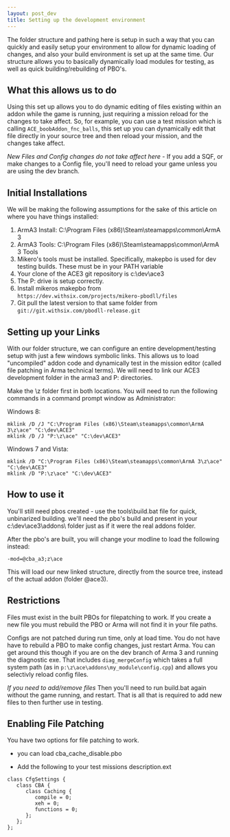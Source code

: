 ```yaml
---
layout: post_dev
title: Setting up the development environment
---
```


The folder structure and pathing here is setup in such a way that you can quickly and easily setup your environment to allow for dynamic loading of changes, and also your build environment is set up at the same time. Our structure allows you to basically dynamically load modules for testing, as well as quick building/rebuilding of PBO's.

## What this allows us to do

Using this set up allows you to do dynamic editing of files existing within an addon while the game is running, just requiring a mission reload for the changes to take affect. So, for example, you can use a test mission which is calling `ACE_boobAddon_fnc_balls`, this set up you can dynamically edit that file directly in your source tree and then reload your mission, and the changes take affect. 

*New Files and Config changes do not take affect here* - If you add a SQF, or make changes to a Config file, you'll need to reload your game unless you are using the dev branch.

## Initial Installations

We will be making the following assumptions for the sake of this article on where you have things installed:

  1. ArmA3 Install: C:\Program Files (x86)\Steam\steamapps\common\ArmA 3
  2. ArmA3 Tools: C:\Program Files (x86)\Steam\steamapps\common\ArmA 3 Tools
  3. Mikero's tools must be installed. Specifically, makepbo is used for dev testing builds. These must be in your PATH variable
  4. Your clone of the ACE3 git repository is c:\dev\ace3
  5. The P: drive is setup correctly.
  6. Install mikeros makepbo from `https://dev.withsix.com/projects/mikero-pbodll/files`
  7. Git pull the latest version to that same folder from `git://git.withsix.com/pbodll-release.git`

## Setting up your Links

With our folder structure, we can configure an entire development/testing setup with just a few windows symbolic links. This allows us to load "uncompiled" addon code and dynamically test in the mission editor (called file patching in Arma technical terms). We will need to link our ACE3 development folder in the arma3 and P: directories.

Make the \z folder first in both locations.
You will need to run the following commands in a command prompt window as Administrator:

Windows 8:

```
mklink /D /J "C:\Program Files (x86)\Steam\steamapps\common\ArmA 3\z\ace" "C:\dev\ACE3"
mklink /D /J "P:\z\ace" "C:\dev\ACE3"
```

Windows 7 and Vista:

```
mklink /D "C:\Program Files (x86)\Steam\steamapps\common\ArmA 3\z\ace" "C:\dev\ACE3"
mklink /D "P:\z\ace" "C:\dev\ACE3"
```

## How to use it

You'll still need pbos created - use the tools\build.bat file for quick, unbinarized building.  we'll need the pbo's build and present in your c:\dev\ace3\addons\ folder just as if it were the real addons folder.

After the pbo's are built, you will change your modline to load the following instead:

```
-mod=@cba_a3;z\ace
```

This will load our new linked structure, directly from the source tree, instead of the actual addon (folder @ace3). 

## Restrictions

Files must exist in the built PBOs for filepatching to work. If you create a new file you must rebuild the PBO or Arma will not find it in your file paths.

Configs are not patched during run time, only at load time. You do not have have to rebuild a PBO to make config changes, just restart Arma. You can get around this though if you are on the dev branch of Arma 3 and running the diagnostic exe. That includes `diag_mergeConfig` which takes a full system path (as in `p:\z\ace\addons\my_module\config.cpp`) and allows you selectivly reload config files.

*If you need to add/remove files* Then you'll need to run build.bat again without the game running, and restart. That is all that is required to add new files to then further use in testing.


## Enabling File Patching

You have two options for file patching to work. 

* you can load cba_cache_disable.pbo

* Add the following to your test missions description.ext
```
class CfgSettings {
   class CBA {
      class Caching {
         compile = 0;
         xeh = 0;
         functions = 0;
      };
   };
};
```
